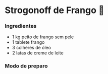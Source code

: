 # Strogonoff de Frango :chicken:

### Ingredientes

- 1 kg peito de frango sem pele
- 1 tablete frango
- 3 colheres de óleo
- 2 latas de creme de leite



### Modo de preparo

